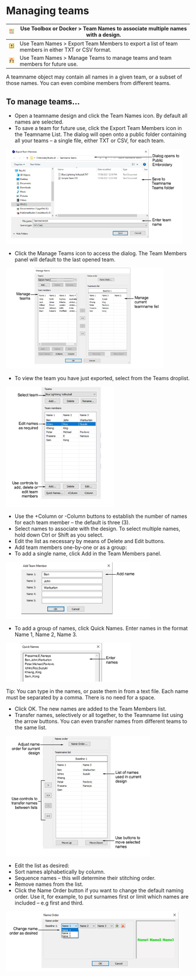 # Managing teams

| ![TeamNames00058.png](assets/TeamNames00058.png)         | Use Toolbox or Docker > Team Names to associate multiple names with a design.                      |
| -------------------------------------------------------- | -------------------------------------------------------------------------------------------------- |
| ![ExportMembers00059.png](assets/ExportMembers00059.png) | Use Team Names > Export Team Members to export a list of team members in either TXT or CSV format. |
| ![ManageTeams00060.png](assets/ManageTeams00060.png)     | Use Team Names > Manage Teams to manage teams and team members for future use.                     |

A teamname object may contain all names in a given team, or a subset of those names. You can even combine members from different teams.

## To manage teams...

- Open a teamname design and click the Team Names icon. By default all names are selected.
- To save a team for future use, click the Export Team Members icon in the Teamname List. The dialog will open onto a public folder containing all your teams – a single file, either TXT or CSV, for each team.

![ExportTeamMembers.png](assets/ExportTeamMembers.png)

- Click the Manage Teams icon to access the dialog. The Team Members panel will default to the last opened team.

![ManageTeams00063.png](assets/ManageTeams00063.png)

- To view the team you have just exported, select from the Teams droplist.

![lettering_names00066.png](assets/lettering_names00066.png)

- Use the +Column or \-Column buttons to establish the number of names for each team member – the default is three (3).
- Select names to associate with the design. To select multiple names, hold down Ctrl or Shift as you select.
- Edit the list as necessary by means of Delete and Edit buttons.
- Add team members one-by-one or as a group:
- To add a single name, click Add in the Team Members panel.

![AddTeamMember.png](assets/AddTeamMember.png)

- To add a group of names, click Quick Names. Enter names in the format Name 1, Name 2, Name 3.

![lettering_names00071.png](assets/lettering_names00071.png)

Tip: You can type in the names, or paste them in from a text file. Each name must be separated by a comma. There is no need for a space.

- Click OK. The new names are added to the Team Members list.
- Transfer names, selectively or all together, to the Teamname list using the arrow buttons. You can even transfer names from different teams to the same list.

![lettering_names00074.png](assets/lettering_names00074.png)

- Edit the list as desired:
- Sort names alphabetically by column.
- Sequence names – this will determine their stitching order.
- Remove names from the list.
- Click the Name Order button if you want to change the default naming order. Use it, for example, to put surnames first or limit which names are included – e.g first and third.

![NameOrder00077.png](assets/NameOrder00077.png)
